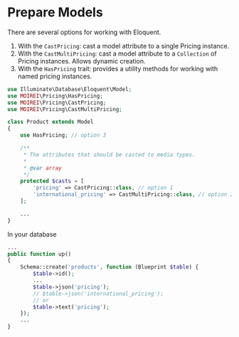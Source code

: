 # Prepare Models

There are several options for working with Eloquent.

1. With the `CastPricing`: cast a model attribute to a single Pricing instance.
1. With the `CastMultiPricing`: cast a model attribute to a `Collection` of Pricing instances. Allows dynamic creation.
1. With the `HasPricing` trait: provides a utility methods for working with named pricing instances.

```php
use Illuminate\Database\Eloquent\Model;
use MOIREI\Pricing\HasPricing;
use MOIREI\Pricing\CastPricing;
use MOIREI\Pricing\CastMultiPricing;

class Product extends Model
{
    use HasPricing; // option 3

    /**
     * The attributes that should be casted to media types.
     *
     * @var array
     */
    protected $casts = [
        'pricing' => CastPricing::class, // option 1
        'international_pricing' => CastMultiPricing::class, // option 2
    ];

    ...
}
```

In your database
```php
...
public function up()
{
    Schema::create('products', function (Blueprint $table) {
        $table->id();
        ...
        $table->json('pricing');
        // $table->json('international_pricing');
        // or
        $table->text('pricing');
    });
    ...
}
```